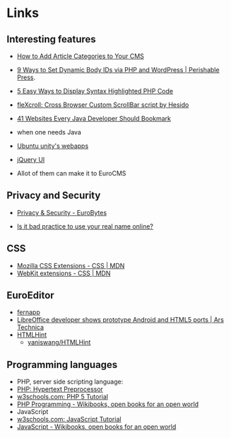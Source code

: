 Links
======


## Interesting features

 - [How to Add Article Categories to Your CMS](http://www.elated.com/articles/add-article-categories-to-your-cms/)

 - [9 Ways to Set Dynamic Body IDs via PHP and WordPress | Perishable Press](http://perishablepress.com/dynamic-body-class-id-php-wordpress/).
 - [5 Easy Ways to Display Syntax Highlighted PHP Code](http://perishablepress.com/5-easy-ways-to-display-syntax-highlighted-php-code/)
 - [fleXcroll: Cross Browser Custom ScrollBar script by Hesido](http://www.hesido.com/web.php?page=customscrollbar)
 - [41 Websites Every Java Developer Should Bookmark](http://www.cygnet-infotech.com/41-websites-every-java-developer-should-bookmark) 
  - when one needs Java
 - [Ubuntu unity's webapps](http://developer.ubuntu.com/web/)
 - [jQuery UI](http://jqueryui.com/)
  - Allot of them can make it to EuroCMS


## Privacy and Security

 - [Privacy &amp; Security - EuroBytes](http://www.eurobytes.nl/tutorials/privacy-and-security)

 - [Is it bad practice to use your real name online?](http://security.stackexchange.com/questions/46569/is-it-bad-practice-to-use-your-real-name-online)


## CSS

 - [Mozilla CSS Extensions - CSS | MDN](https://developer.mozilla.org/en-US/docs/Web/CSS/Reference/Mozilla_Extensions)
 - [WebKit extensions - CSS | MDN](https://developer.mozilla.org/en-US/docs/Web/CSS/Reference/Webkit_Extensions)


## EuroEditor

 - [fernapp](http://www.fernapp.com/)
 - [LibreOffice developer shows prototype Android and HTML5 ports | Ars Technica](http://arstechnica.com/business/2012/02/libreoffice-developer-shows-prototype-android-and-html5-ports/)
 - [HTMLHint](http://htmlhint.com/)
 	- [yaniswang/HTMLHint](https://github.com/yaniswang/HTMLHint)

## Programming languages 

 - PHP, server side scripting language:
  - [PHP: Hypertext Preprocessor](http://php.net/)
  - [w3schools.com: PHP 5 Tutorial](http://www.w3schools.com/php/default.asp)
  - [PHP Programming - Wikibooks, open books for an open world](http://en.wikibooks.org/wiki/PHP_Programming)
 - JavaScript
  - [w3schools.com: JavaScript Tutorial](http://www.w3schools.com/js/default.asp)
  - [JavaScript - Wikibooks, open books for an open world](http://en.wikibooks.org/wiki/JavaScript)
 







